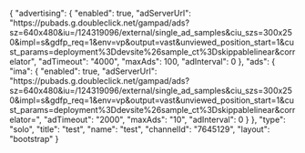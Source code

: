 {
    "advertising": {
        "enabled": true,
        "adServerUrl": "https:\/\/pubads.g.doubleclick.net\/gampad\/ads?sz=640x480&iu=\/124319096\/external\/single_ad_samples&ciu_szs=300x250&impl=s&gdfp_req=1&env=vp&output=vast&unviewed_position_start=1&cust_params=deployment%3Ddevsite%26sample_ct%3Dskippablelinear&correlator",
        "adTimeout": "4000",
        "maxAds": 100,
        "adInterval": 0
    },
    "ads": {
        "ima": {
            "enabled": true,
            "adServerUrl": "https:\/\/pubads.g.doubleclick.net\/gampad\/ads?sz=640x480&iu=\/124319096\/external\/single_ad_samples&ciu_szs=300x250&impl=s&gdfp_req=1&env=vp&output=vast&unviewed_position_start=1&cust_params=deployment%3Ddevsite%26sample_ct%3Dskippablelinear&correlator=",
            "adTimeout": "2000",
            "maxAds": "10",
            "adInterval": 0
        }
    },
    "type": "solo",
    "title": "test",
    "name": "test",
    "channelId": "7645129",
    "layout": "bootstrap"
}